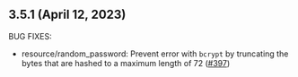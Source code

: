 ## 3.5.1 (April 12, 2023)

BUG FIXES:

* resource/random_password: Prevent error with `bcrypt` by truncating the bytes that are hashed to a maximum length of 72 ([#397](https://github.com/hashicorp/terraform-provider-random/issues/397))

